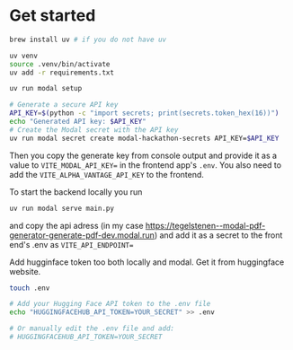 # Get started
```zsh
brew install uv # if you do not have uv

uv venv
source .venv/bin/activate
uv add -r requirements.txt

uv run modal setup

# Generate a secure API key
API_KEY=$(python -c "import secrets; print(secrets.token_hex(16))")
echo "Generated API key: $API_KEY"
# Create the Modal secret with the API key
uv run modal secret create modal-hackathon-secrets API_KEY=$API_KEY
```

Then you copy the generate key from console output and provide it as a value to `VITE_MODAL_API_KEY=` in the frontend app's `.env`. You also need to add the `VITE_ALPHA_VANTAGE_API_KEY` to the frontend.


To start the backend locally you run

```zsh
uv run modal serve main.py
```

and copy the api adress (in my case https://tegelstenen--modal-pdf-generator-generate-pdf-dev.modal.run) and add it as a secret to the front end's .env as `VITE_API_ENDPOINT=`

Add hugginface token too both locally and modal. Get it from huggingface website.
 
```zsh
touch .env

# Add your Hugging Face API token to the .env file
echo "HUGGINGFACEHUB_API_TOKEN=YOUR_SECRET" >> .env

# Or manually edit the .env file and add:
# HUGGINGFACEHUB_API_TOKEN=YOUR_SECRET
```